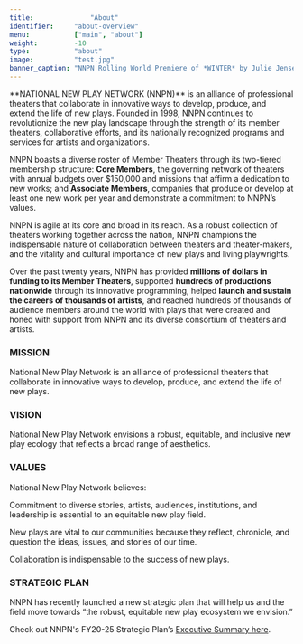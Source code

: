 ```yaml
---
title: 			    "About"
identifier:	    "about-overview"
menu:           ["main", "about"]
weight:         -10
type:           "about"
image:          "test.jpg"
banner_caption: "NNPN Rolling World Premiere of *WINTER* by Julie Jensen at Salt Lake Acting Company"
---
```


<span class="lead-in">
**NATIONAL NEW PLAY NETWORK (NNPN)** is an alliance of professional theaters that collaborate in innovative ways to develop, produce, and extend the life of new plays. Founded in 1998, NNPN continues to revolutionize the new play landscape through the strength of its member theaters, collaborative efforts, and its nationally recognized programs and services for artists and organizations.
</span>

NNPN boasts a diverse roster of Member Theaters through its two-tiered membership structure: **Core Members**, the governing network of theaters with annual budgets over $150,000 and missions that affirm a dedication to new works; and **Associate Members**, companies that produce or develop at least one new work per year and demonstrate a commitment to NNPN’s values.

NNPN is agile at its core and broad in its reach. As a robust collection of theaters working together across the nation, NNPN champions the indispensable nature of collaboration between theaters and theater-makers, and the vitality and cultural importance of new plays and living playwrights.

Over the past twenty years, NNPN has provided **millions of dollars in funding to its Member Theaters**, supported **hundreds of productions nationwide** through its innovative programming, helped **launch and sustain the careers of thousands of artists**, and reached hundreds of thousands of audience members around the world with plays that were created and honed with support from NNPN and its diverse consortium of theaters and artists.

### MISSION

National New Play Network is an alliance of professional theaters that collaborate in innovative ways to develop, produce, and extend the life of new plays.

### VISION

National New Play Network envisions a robust, equitable, and inclusive new play ecology that reflects a broad range of aesthetics.

### VALUES

National New Play Network believes:

Commitment to diverse stories, artists, audiences, institutions, and leadership is essential to an equitable new play field.

New plays are vital to our communities because they reflect, chronicle, and question the ideas, issues, and stories of our time.

Collaboration is indispensable to the success of new plays.

### STRATEGIC PLAN

NNPN has recently launched a new strategic plan that will help us and the field move towards “the robust, equitable new play ecosystem we envision.”

Check out NNPN's FY20-25 Strategic Plan’s [Executive Summary here](https://nationalnewplaynetwork013.sharepoint.com/:b:/s/Board/EeYBdJ-vf4dJqgvoyKW1mDYBkdFwakRFXZUIsj2X0abPXA?e=NPKZtx).
